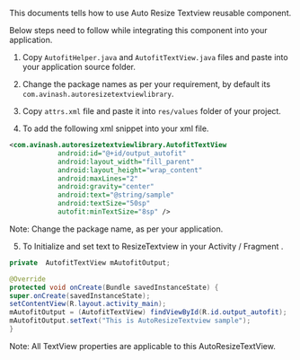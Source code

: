 
This documents tells how to use Auto Resize Textview reusable component.

Below steps need to follow while integrating this component into your application.

1.	Copy `AutofitHelper.java` and `AutofitTextView.java` files and paste into your application source folder.
2.	Change the package names as per your requirement, by default its         
            `com.avinash.autoresizetextviewlibrary`.

3.	Copy `attrs.xml` file and paste it into `res/values` folder of your project.

4.	To add the following xml snippet into your xml file.

```xml
<com.avinash.autoresizetextviewlibrary.AutofitTextView
            android:id="@+id/output_autofit"
            android:layout_width="fill_parent"
            android:layout_height="wrap_content"
            android:maxLines="2"
            android:gravity="center"
            android:text="@string/sample"
            android:textSize="50sp"
            autofit:minTextSize="8sp" />
```
  Note: Change the package name, as per your application.

5.	To Initialize and set text to ResizeTextview in your Activity / Fragment .

```java
private  AutofitTextView mAutofitOutput;

@Override
protected void onCreate(Bundle savedInstanceState) {
super.onCreate(savedInstanceState);
setContentView(R.layout.activity_main);
mAutofitOutput = (AutofitTextView) findViewById(R.id.output_autofit);
mAutofitOutput.setText("This is AutoResizeTextview sample");
}
```

Note: All TextView properties are applicable to this AutoResizeTextView.
